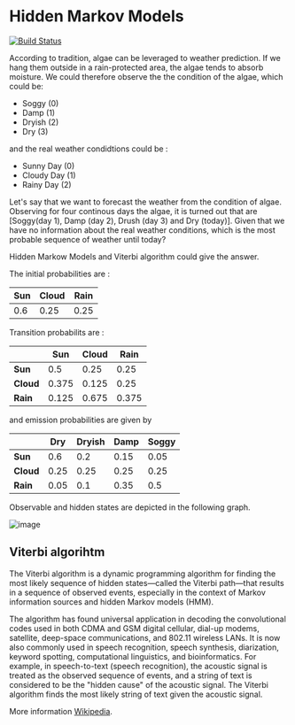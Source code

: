 # Hidden Markov Models
[![Build Status](https://travis-ci.org/joemccann/dillinger.svg?branch=master)](https://travis-ci.org/joemccann/dillinger)

According to tradition, algae can be leveraged to weather prediction.  If we hang them outside in a rain-protected area, the algae tends to absorb moisture. We could therefore observe the the condition of the algae, which could be:
- Soggy (0)
- Damp (1)
- Dryish (2)
- Dry (3)

and the real weather condidtions could be :
- Sunny Day (0)
- Cloudy Day (1)
- Rainy Day (2)

Let's say that we want to forecast the weather from the condition of algae. Observing for four continous days the algae, it is turned out that are [Soggy(day 1), Damp (day 2), Drush (day 3) and Dry (today)]. Given that we have no information about the real weather conditions, which is the most probable sequence of weather until today?

Hidden Markow Models and Viterbi algorithm could give the answer.

The initial probabilities are :

| __Sun__ | __Cloud__ | __Rain__ |
|-------------|------------|------------|
 0.6     | 0.25 | 0.25

Transition probabilits are :

| | __Sun__ | __Cloud__ | __Rain__ |
|-------------|------------|------------|------------|
| __Sun__ | 0.5     | 0.25 | 0.25
| __Cloud__ | 0.375 | 0.125     | 0.25
| __Rain__ |   0.125     | 0.675 | 0.375

and emission probabilities are given by 

| | __Dry__ | __Dryish__ | __Damp__ | __Soggy__ |
|-------------|------------|------------|------------|------------|
| __Sun__ | 0.6     | 0.2 | 0.15 | 0.05
| __Cloud__ | 0.25 | 0.25   | 0.25 | 0.25
| __Rain__ |   0.05     | 0.1 | 0.35 | 0.5

Observable and hidden states are depicted in the following graph.

![image](https://user-images.githubusercontent.com/25617530/70395600-e149eb80-1a08-11ea-8659-815189140dbc.png)



## Viterbi algorihtm
The Viterbi algorithm is a dynamic programming algorithm for finding the most likely sequence of hidden states—called the Viterbi path—that results in a sequence of observed events, especially in the context of Markov information sources and hidden Markov models (HMM).

The algorithm has found universal application in decoding the convolutional codes used in both CDMA and GSM digital cellular, dial-up modems, satellite, deep-space communications, and 802.11 wireless LANs. It is now also commonly used in speech recognition, speech synthesis, diarization, keyword spotting, computational linguistics, and bioinformatics. For example, in speech-to-text (speech recognition), the acoustic signal is treated as the observed sequence of events, and a string of text is considered to be the "hidden cause" of the acoustic signal. The Viterbi algorithm finds the most likely string of text given the acoustic signal.

More information [Wikipedia](https://en.wikipedia.org/wiki/Viterbi_algorithm).

